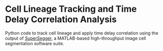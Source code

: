 # Cell Lineage Tracking and Time Delay Correlation Analysis

Python code to track cell lineage and apply time delay correlation using the output of [SuperSegger](https://github.com/wiggins-lab/SuperSegger/), a MATLAB-based high-throughput image cell segmentation software suite.

